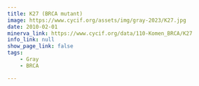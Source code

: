 ```yaml
---
title: K27 (BRCA mutant)
image: https://www.cycif.org/assets/img/gray-2023/K27.jpg
date: 2010-02-01
minerva_link: https://www.cycif.org/data/110-Komen_BRCA/K27
info_link: null
show_page_link: false
tags:
    - Gray
    - BRCA

---
```

